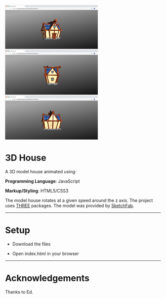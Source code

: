 <img src="https://github.com/CrugBarat/my_files/blob/master/house1.jpeg" width="300"> <img src="https://github.com/CrugBarat/my_files/blob/master/house2.jpeg" width="300"> <img src="https://github.com/CrugBarat/my_files/blob/master/house3.jpeg" width="300">

# 3D House

A 3D model house animated using:

**Programming Language**: JavaScript

**Markup/Styling**: HTML5/CSS3

The model house rotates at a given speed around the z axis. The project uses [THREE](https://threejs.org/) packages. The model was provided by [SketchFab](https://sketchfab.com/features/download).

---

# Setup

- Download the files

- Open index.html in your browser

---

# Acknowledgements

Thanks to Ed.
